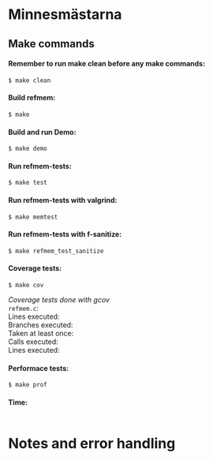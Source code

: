 # Minnesmästarna

## Make commands
#### Remember to run make clean before any make commands: 
```
$ make clean
```

   #### Build refmem: 
   ```
   $ make
   ```
   #### Build and run Demo: 
   ```
   $ make demo
   ```
   #### Run refmem-tests:
   ```
   $ make test
   ```

   #### Run refmem-tests with valgrind:
   ```
   $ make memtest
   ```

   #### Run refmem-tests with f-sanitize:
   ```
   $ make refmem_test_sanitize
   ```

   #### Coverage tests:
   ```
   $ make cov
   ```
   _Coverage tests done with gcov_\
   `refmem.c`:\
    Lines executed:         \
    Branches executed:      \
    Taken at least once:    \
    Calls executed:         \
    Lines executed:         

   
   #### Performace tests:
   ```
   $ make prof
   ```

   #### Time: 
   ```

   ```


 # Notes and error handling

